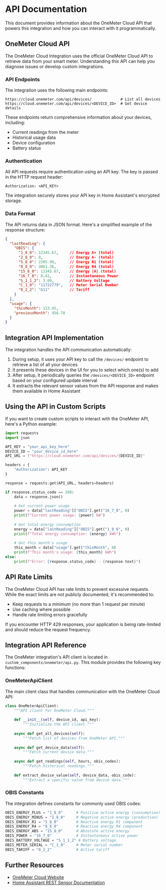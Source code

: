 # API Documentation

This document provides information about the OneMeter Cloud API that powers this integration and how you can interact with it programmatically.

## OneMeter Cloud API

The OneMeter Cloud Integration uses the official OneMeter Cloud API to retrieve data from your smart meter. Understanding this API can help you diagnose issues or develop custom integrations.

### API Endpoints

The integration uses the following main endpoints:

```
https://cloud.onemeter.com/api/devices/             # List all devices
https://cloud.onemeter.com/api/devices/<DEVICE_ID>  # Get device details
```

These endpoints return comprehensive information about your devices, including:
- Current readings from the meter
- Historical usage data
- Device configuration
- Battery status

### Authentication

All API requests require authentication using an API key. The key is passed in the HTTP request header:

```
Authorization: <API_KEY>
```

The integration securely stores your API key in Home Assistant's encrypted storage.

### Data Format

The API returns data in JSON format. Here's a simplified example of the response structure:

```json
{
  "lastReading": {
    "OBIS": {
      "1_8_0": 12345.67,     // Energy A+ (total)
      "2_8_0": 0,            // Energy A- (total) 
      "5_8_0": 2305.99,      // Energy R1 (total)
      "8_8_0": 3061.36,      // Energy R4 (total)
      "15_8_0": 12345.67,    // Energy |A| (total)
      "16_7_0": 0.41,        // Instantaneous Power
      "S_1_1_2": 3.09,       // Battery Voltage
      "C_1_0": "11722779",   // Meter Serial Number
      "0_2_2": "G11"         // Tariff
    }
  },
  "usage": {
    "thisMonth": 123.45,
    "previousMonth": 456.78
  }
}
```

## Integration API Implementation

The integration handles the API communication automatically:

1. During setup, it uses your API key to call the `/devices/` endpoint to retrieve a list of all your devices
2. It presents these devices in the UI for you to select which one(s) to add
3. After setup, it periodically queries the `/devices/<DEVICE_ID>` endpoint based on your configured update interval
4. It extracts the relevant sensor values from the API response and makes them available in Home Assistant

## Using the API in Custom Scripts

If you want to create custom scripts to interact with the OneMeter API, here's a Python example:

```python
import requests
import json

API_KEY = "your_api_key_here"
DEVICE_ID = "your_device_id_here"
API_URL = f"https://cloud.onemeter.com/api/devices/{DEVICE_ID}"

headers = {
    "Authorization": API_KEY
}

response = requests.get(API_URL, headers=headers)

if response.status_code == 200:
    data = response.json()
    
    # Get current power usage
    power = data["lastReading"]["OBIS"].get("16_7_0", 0)
    print(f"Current power usage: {power} kW")
    
    # Get total energy consumption
    energy = data["lastReading"]["OBIS"].get("1_8_0", 0)
    print(f"Total energy consumption: {energy} kWh")
    
    # Get this month's usage
    this_month = data["usage"].get("thisMonth", 0)
    print(f"This month's usage: {this_month} kWh")
else:
    print(f"Error: {response.status_code} - {response.text}")
```

## API Rate Limits

The OneMeter Cloud API has rate limits to prevent excessive requests. While the exact limits are not publicly documented, it's recommended to:

- Keep requests to a minimum (no more than 1 request per minute)
- Use caching where possible
- Handle rate limiting errors gracefully

If you encounter HTTP 429 responses, your application is being rate-limited and should reduce the request frequency.

## Integration API Reference

The OneMeter integration's API client is located in `custom_components/onemeter/api.py`. This module provides the following key functions:

### OneMeterApiClient

The main client class that handles communication with the OneMeter Cloud API:

```python
class OneMeterApiClient:
    """API client for OneMeter Cloud."""
    
    def __init__(self, device_id, api_key):
        """Initialize the API client."""
        
    async def get_all_devices(self):
        """Fetch list of devices from OneMeter API."""
        
    async def get_device_data(self):
        """Fetch current device data."""
        
    async def get_readings(self, hours, obis_codes):
        """Fetch historical readings."""
        
    def extract_device_value(self, device_data, obis_code):
        """Extract a specific value from device data."""
```

### OBIS Constants

The integration defines constants for commonly used OBIS codes:

```python
OBIS_ENERGY_PLUS = "1_8_0"      # Positive active energy (consumption)
OBIS_ENERGY_MINUS = "2_8_0"     # Negative active energy (production)
OBIS_ENERGY_R1 = "5_8_0"        # Reactive energy R1 component
OBIS_ENERGY_R4 = "8_8_0"        # Reactive energy R4 component
OBIS_ENERGY_ABS = "15_8_0"      # Absolute active energy
OBIS_POWER = "16_7_0"           # Instantaneous active power
OBIS_BATTERY_VOLTAGE = "S_1_1_2" # Battery voltage
OBIS_METER_SERIAL = "C_1_0"     # Meter serial number
OBIS_TARIFF = "0_2_2"           # Active tariff
```

## Further Resources

- [OneMeter Cloud Website](https://cloud.onemeter.com/)
- [Home Assistant REST Sensor Documentation](https://www.home-assistant.io/integrations/rest/)